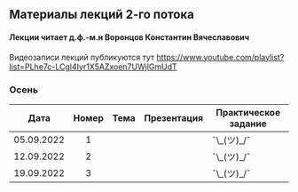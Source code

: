## Материалы лекций 2-го потока 
#### Лекции читает д.ф.-м.н Воронцов Константин Вячеславович
Видеозаписи лекций публикуются тут https://www.youtube.com/playlist?list=PLhe7c-LCgl4Iyr1X5AZxoen7UWjlGmUdT

### Осень

| Дата | Номер | Тема | Презентация | Практическое задание |
| :---: | :---: | --- | --- | --- |
| 05.09.2022 | 1 | |  | ¯\\\_(ツ)\_/¯ |
| 12.09.2022 | 2 | | | ¯\\\_(ツ)\_/¯ |
| 19.09.2022 | 3 | | | ¯\\\_(ツ)\_/¯ |
